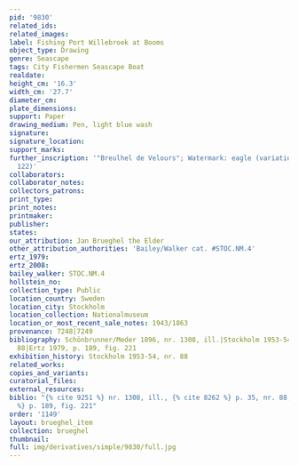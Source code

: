 ```yaml
---
pid: '9830'
related_ids: 
related_images: 
label: Fishing Port Willebroek at Booms
object_type: Drawing
genre: Seascape
tags: City Fishermen Seascape Boat
realdate: 
height_cm: '16.3'
width_cm: '27.7'
diameter_cm: 
plate_dimensions: 
support: Paper
drawing_medium: Pen, light blue wash
signature: 
signature_location: 
support_marks: 
further_inscription: '"Breulhel de Velours"; Watermark: eagle (variation of Briquet
  122)'
collaborators: 
collaborator_notes: 
collectors_patrons: 
print_type: 
print_notes: 
printmaker: 
publisher: 
states: 
our_attribution: Jan Brueghel the Elder
other_attribution_authorities: 'Bailey/Walker cat. #STOC.NM.4'
ertz_1979: 
ertz_2008: 
bailey_walker: STOC.NM.4
hollstein_no: 
collection_type: Public
location_country: Sweden
location_city: Stockholm
location_collection: Nationalmuseum
location_or_most_recent_sale_notes: 1943/1863
provenance: 7248|7249
bibliography: Schönbrunner/Meder 1896, nr. 1308, ill.|Stockholm 1953-54, p. 35, nr.
  88|Ertz 1979, p. 189, fig. 221
exhibition_history: Stockholm 1953-54, nr. 88
related_works: 
copies_and_variants: 
curatorial_files: 
external_resources: 
biblio: "{% cite 9251 %} nr. 1308, ill., {% cite 8262 %} p. 35, nr. 88, {% cite 9004
  %} p. 189, fig. 221"
order: '1149'
layout: brueghel_item
collection: brueghel
thumbnail: 
full: img/derivatives/simple/9830/full.jpg
---
```

